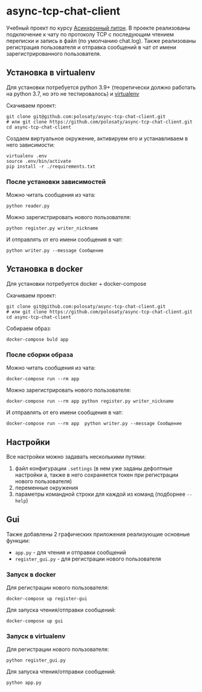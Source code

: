 # async-tcp-chat-client

Учебный проект по курсу [Асинхронный питон](https://dvmn.org/modules/async-python).
В проекте реализованы подключение к чату по протоколу TCP с последующим чтением переписки и запись в файл (по умолчанию chat.log).
Также реализованы регистрация пользователя и отправка сообщений в чат от имени зарегистрированного пользователя.

## Установка в virtualenv

Для установки потребуется python 3.9+ (теоретически должно работать на python 3.7, но это не тестировалось) и [virtualenv](https://virtualenv.pypa.io/en/latest/installation.html)

Скачиваем проект:

```shell
git clone git@github.com:polosaty/async-tcp-chat-client.git
# или git clone https://github.com/polosaty/async-tcp-chat-client.git
cd async-tcp-chat-client
```

Создаем виртуальное окружение, активируем его и устанавливаем в него зависимости:

```shell
virtualenv .env
source .env/bin/activate
pip install -r ./requirements.txt
```

### После установки зависимостей

Можно читать сообщения из чата:

```shell
python reader.py
```

Можно зарегистрировать нового пользователя:

```shell
python register.py writer_nickname
```

И отправлять от его имени сообщения в чат:

```shell
python writer.py --message Сообщение
```

## Установка в docker

Для установки потребуется docker + docker-compose

Скачиваем проект:
```shell
git clone git@github.com:polosaty/async-tcp-chat-client.git
# или git clone https://github.com/polosaty/async-tcp-chat-client.git
cd async-tcp-chat-client
```

Собираем образ:
```shell
docker-compose buld app
```

### После сборки образа

Можно читать сообщения из чата:

```shell
docker-compose run --rm app
```

Можно зарегистрировать нового пользователя:

```shell
docker-compose run --rm app python register.py writer_nickname
```

И отправлять от его имени сообщения в чат:

```shell
docker-compose run --rm app  python writer.py --message Сообщение
```

## Настройки

Все настройки можно задавать несколькими путями:
1. файл конфигурации `.settings` (в нем уже заданы дефолтные настройки 
   а, также в него сохраняется токен при регистрации нового пользователя)
2. переменные окружения
3. параметры командной строки для каждой из команд (подборнее `--help`)

## Gui

Также добавлены 2 графических приложения реализующие основные функции:
- `app.py` - для чтения и отправки сообщений
- `register_gui.py` - для регистрации нового пользователя

### Запуск в docker

Для регистрации нового пользователя:
```
docker-compose up register-gui
```

Для запуска чтения/отправки сообщений:
```
docker-compose up gui
```

### Запуск в virtualenv

Для регистрации нового пользователя:
```
python register_gui.py
```

Для запуска чтения/отправки сообщений:
```
python app.py
```
